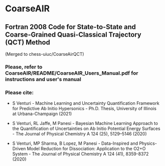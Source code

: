 # CoarseAIR

## Fortran 2008 Code for State-to-State and Coarse-Grained Quasi-Classical Trajectory (QCT) Method
(Merged to chess-uiuc/CoarseAirQCT)


### Please, refer to CoarseAIR/README/CoarseAIR_Users_Manual.pdf for instructions and user's manual


### Please cite:

- S Venturi - Machine Learning and Uncertainty Quantification Framework for Predictive Ab Initio Hypersonics - Ph.D. Thesis, University of Illinois at Urbana-Champaign (2021)

- S Venturi, RL Jaffe, M Panesi - Bayesian Machine Learning Approach to the Quantification of Uncertainties on Ab Initio Potential Energy Surfaces - The Journal of Physical Chemistry A 124 (25), 5129–5146 (2020)

- S Venturi, MP Sharma, B Lopez, M Panesi - Data-Inspired and Physics-Driven Model Reduction for Dissociation: Application to the O2+O System - The Journal of Physical Chemistry A 124 (41), 8359-8372 (2020)
